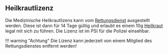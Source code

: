 ## Heilkrautlizenz

Die Medizinische Heilkrautlizens kann vom [Rettungsdienst](../../../pages/fraktionen/rettungsdienst.md) ausgestellt werden.
Diese ist dann für 14 Tage gültig und erlaubt es einem 10g [Heilkraut](../../../pages/bmt/heilkraut) legal mit sich zu führen.
Die Lizenz ist im PSI für die Polizei einsehbar.

!!! warning "Achtung"
    Die Lizenz kann jederzeit von einem Mitglied des Rettungsdienstes entfernt werden!

